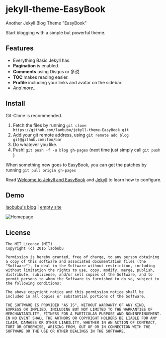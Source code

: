 # jekyll-theme-EasyBook

Another Jekyll Blog Theme "EasyBook"

Start blogging with a simple but powerful theme.

## Features

- Everything Basic Jekyll has.
- **Pagination** is enabled.
- **Comments** using Disqus or 多说.
- **TOC** makes reading easier.
- **Profile** including your links and avatar on the sidebar.
- *And more...*

## Install

Git-Clone is recommended. 

1. Fetch the files by running `git clone https://github.com/laobubu/jekyll-theme-EasyBook.git`
2. Add your git remote address, using `git remote add blog git@github.com:foo/bar`
3. Do whatever you like.
4. Push! `git push -f -u blog gh-pages` (next time just simply call `git push` )

When something new goes to EasyBook, you can get the patches by running `git pull origin gh-pages`

Read [Welcome to Jekyll and EasyBook][helloPost] and [Jekyll][jekyll] to learn how to configure.

## Demo

[laobubu's blog](http://blog.laobubu.net) | [empty site](http://laobubu.github.io/jekyll-theme-EasyBook)

![Homepage](https://ooo.0o0.ooo/2016/02/11/56bc997c65daf.png)

## License

```
The MIT License (MIT)
Copyright (c) 2016 laobubu

Permission is hereby granted, free of charge, to any person obtaining a copy of this software and associated documentation files (the "Software"), to deal in the Software without restriction, including without limitation the rights to use, copy, modify, merge, publish, distribute, sublicense, and/or sell copies of the Software, and to permit persons to whom the Software is furnished to do so, subject to the following conditions:

The above copyright notice and this permission notice shall be included in all copies or substantial portions of the Software.

THE SOFTWARE IS PROVIDED "AS IS", WITHOUT WARRANTY OF ANY KIND, EXPRESS OR IMPLIED, INCLUDING BUT NOT LIMITED TO THE WARRANTIES OF MERCHANTABILITY, FITNESS FOR A PARTICULAR PURPOSE AND NONINFRINGEMENT. IN NO EVENT SHALL THE AUTHORS OR COPYRIGHT HOLDERS BE LIABLE FOR ANY CLAIM, DAMAGES OR OTHER LIABILITY, WHETHER IN AN ACTION OF CONTRACT, TORT OR OTHERWISE, ARISING FROM, OUT OF OR IN CONNECTION WITH THE SOFTWARE OR THE USE OR OTHER DEALINGS IN THE SOFTWARE.
```

[helloPost]: http://laobubu.github.io/jekyll-theme-EasyBook/archivers/hello/
[jekyll]: http://jekyllrb.com/
